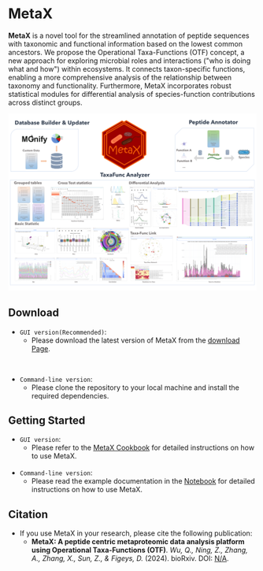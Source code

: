 # MetaX
**MetaX** is a novel tool for the streamlined annotation of peptide sequences with taxonomic and functional information based on the lowest common ancestors. We propose the Operational Taxa-Functions (OTF) concept, a new approach for exploring microbial roles and interactions ("who is doing what and how") within ecosystems. It connects taxon-specific functions, enabling a more comprehensive analysis of the relationship between taxonomy and functionality. Furthermore, MetaX incorporates robust statistical modules for differential analysis of species-function contributions across distinct groups.

![abstract](./Docs/MetaX_Cookbook.assets/abstract.png)

## Download
- `GUI version(Recommended)`:
  - Please download the latest version of MetaX from the  [download Page](https://shiny2.imetalab.ca/shiny/rstudio/metax_download/).



<br>

- `Command-line version`:
  - Please clone the repository to your local machine and install the required dependencies.


## Getting Started
- `GUI version`:
  - Please refer to the [MetaX Cookbook](./Docs/MetaX_Cookbook.md) for detailed instructions on how to use MetaX.
  <br>
- `Command-line version`:
  - Please read the example documentation in the [Notebook](./Docs/example.ipynb) for detailed instructions on how to use MetaX.


## Citation
- If you use MetaX in your research, please cite the following publication:
  - **MetaX: A peptide centric metaproteomic data analysis platform using Operational Taxa-Functions (OTF)**. *Wu, Q., Ning, Z., Zhang, A., Zhang, X., Sun, Z., & Figeys, D.* (2024).  bioRxiv. DOI: [N/A](https://xxx).

